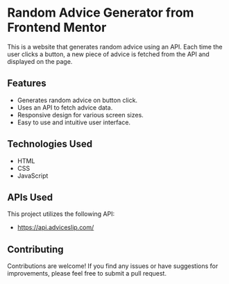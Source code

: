 # Random Advice Generator from Frontend Mentor

This is a website that generates random advice using an API. Each time the user clicks a button, a new piece of advice is fetched from the API and displayed on the page.

## Features

- Generates random advice on button click.
- Uses an API to fetch advice data.
- Responsive design for various screen sizes.
- Easy to use and intuitive user interface.

## Technologies Used

- HTML
- CSS
- JavaScript

## APIs Used

This project utilizes the following API:

- <https://api.adviceslip.com/>

## Contributing

Contributions are welcome! If you find any issues or have suggestions for improvements, please feel free to submit a pull request.
